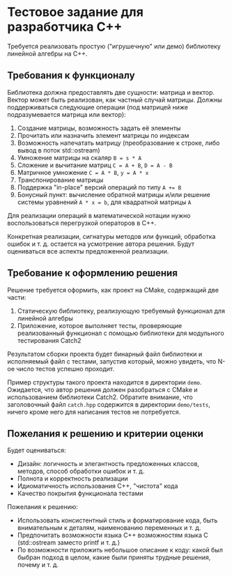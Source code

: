 # Тестовое задание для разработчика C++

Требуется реализовать простую ("игрушечную" или демо) библиотеку линейной алгебры на C++.

## Требования к функционалу

Библиотека должна предоставлять две сущности: матрица и вектор. 
Вектор может быть реализован, как частный случай матрицы.
Должны поддерживаться следующие операции (под матрицей ниже подразумевается матрица или вектор):

1. Создание матрицы, возможность задать её элементы
2. Прочитать или назначить элемент матрицы по индексам
3. Возможность напечатать матрицу (преобразование к строке, либо вывод в поток std::ostream)
4. Умножение матрицы на скаляр `B = s * A`
5. Сложение и вычитание матриц `C = A + B`, `D = A - B`
6. Матричное умножение `C = A * B`, `y = A * x`
7. Транспонирование матрицы
8. Поддержка "in-place" версий операций по типу `A += B`
9. Бонусный пункт: вычисление обратной матрицы и/или решение системы уравнений `A * x = b`, для квадратной матрицы `A`

Для реализации операций в математической нотации нужно воспользоваться перегрузкой операторов в C++.

Конкретная реализации, сигнатуры методов или функций, обработка ошибок и т. д. остается на усмотрение автора решения.
Будут оцениваться все аспекты предложенной реализации.

## Требование к оформлению решения

Решение требуется оформить, как проект на CMake, содержащий две части:

1. Статическую библиотеку, реализующую требуемый функционал для линейной алгебры
2. Приложение, которое выполняет тесты, проверяющие реализованный функционал с помощью библиотеки для модульного тестирования Catch2

Результатом сборки проекта будет бинарный файл библиотеки и исполняемый файл с тестами, запустив который, можно увидеть, что N-ое число тестов успешно проходит.

Пример структуры такого проекта находится в директории `demo`.
Ожидается, что автор решения должен разобраться с CMake и использованием библиотеки Catch2.
Обратите внимание, что заголовочный файл `catch.hpp` содержится в директории `demo/tests`, ничего кроме него для написания тестов не потребуется.

## Пожелания к решению и критерии оценки

Будет оцениваться:

- Дизайн: логичность и элегантность предложенных классов, методов, способ обработки ошибок и т. д.
- Полнота и корректность реализации
- Идиоматичность использования C++, "чистота" кода
- Качество покрытия функционала тестами

Пожелания к решению:

- Использовать консистентный стиль и форматирование кода, быть внимательным к деталям, наименованию переменных и т. д.
- Предпочитать возможности языка C++ возможностям языка C (std::ostream заместо printf и т. д.)
- По возможности приложить небольшое описание к коду: какой был быбран подход в целом, какие были приняты трудные решения, почему и т. д.
